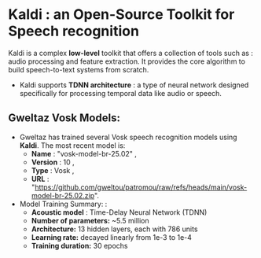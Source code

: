 # Kaldi : an Open-Source Toolkit for Speech recognition
Kaldi is a complex **low-level** toolkit that offers a collection of tools such as : audio processing and feature extraction. It provides the core algorithm to build speech-to-text systems from scratch.
* Kaldi supports **TDNN architecture** : a type of neural network designed specifically for processing temporal data like audio or speech.
## Gweltaz Vosk Models:
* Gweltaz has trained several Vosk speech recognition models using **Kaldi**. The most recent model is:
  - **Name** : "vosk-model-br-25.02" ,
  - **Version** : 10 ,
  - **Type** : Vosk ,
  - **URL** : "https://github.com/gweltou/patromou/raw/refs/heads/main/vosk-model-br-25.02.zip".
* Model Training Summary: :
  - **Acoustic model** : Time-Delay Neural Network (TDNN)
  - **Number of parameters:** ~5.5 million
  - **Architecture:** 13 hidden layers, each with 786 units
  - **Learning rate:** decayed linearly from 1e-3 to 1e-4
  - **Training duration:** 30 epochs
